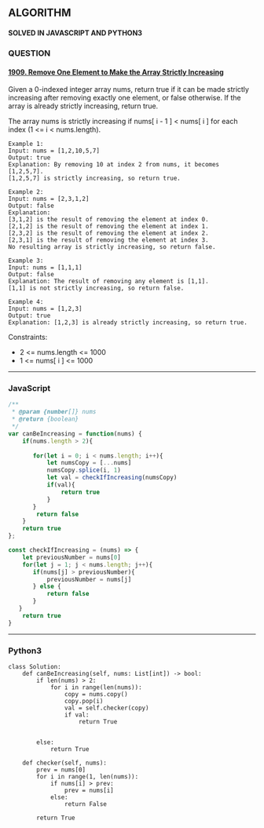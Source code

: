 ## ALGORITHM

#### SOLVED IN JAVASCRIPT AND PYTHON3
### QUESTION

#### [1909. Remove One Element to Make the Array Strictly Increasing](https://leetcode.com/problems/remove-one-element-to-make-the-array-strictly-increasing/)

Given a 0-indexed integer array nums, return true if it can be made strictly increasing after removing exactly one element, or false otherwise. If the array is already strictly increasing, return true.

The array nums is strictly increasing if nums[ i - 1 ] < nums[ i ] for each index (1 <= i < nums.length).

```
Example 1:
Input: nums = [1,2,10,5,7]
Output: true
Explanation: By removing 10 at index 2 from nums, it becomes [1,2,5,7].
[1,2,5,7] is strictly increasing, so return true.

Example 2:
Input: nums = [2,3,1,2]
Output: false
Explanation:
[3,1,2] is the result of removing the element at index 0.
[2,1,2] is the result of removing the element at index 1.
[2,3,2] is the result of removing the element at index 2.
[2,3,1] is the result of removing the element at index 3.
No resulting array is strictly increasing, so return false.

Example 3:
Input: nums = [1,1,1]
Output: false
Explanation: The result of removing any element is [1,1].
[1,1] is not strictly increasing, so return false.

Example 4:
Input: nums = [1,2,3]
Output: true
Explanation: [1,2,3] is already strictly increasing, so return true.
```

Constraints:

* 2 <= nums.length <= 1000
* 1 <= nums[ i ] <= 1000

-----

### JavaScript

```js
/**
 * @param {number[]} nums
 * @return {boolean}
 */
var canBeIncreasing = function(nums) {
    if(nums.length > 2){
       
       for(let i = 0; i < nums.length; i++){
           let numsCopy = [...nums]
           numsCopy.splice(i, 1)
           let val = checkIfIncreasing(numsCopy)
           if(val){
               return true
           }
       }
        return false
    } 
    return true
};

const checkIfIncreasing = (nums) => {
    let previousNumber = nums[0]
    for(let j = 1; j < nums.length; j++){
       if(nums[j] > previousNumber){
           previousNumber = nums[j]
       } else {
           return false
       }
   }
    return true
} 
```


-----

### Python3

```py3
class Solution:
    def canBeIncreasing(self, nums: List[int]) -> bool:
        if len(nums) > 2:
            for i in range(len(nums)):
                copy = nums.copy()
                copy.pop(i)
                val = self.checker(copy)
                if val:
                    return True
            
            
        else:
            return True
            
    def checker(self, nums):
        prev = nums[0]
        for i in range(1, len(nums)):
            if nums[i] > prev:
                prev = nums[i]
            else:
                return False
        
        return True   
```
